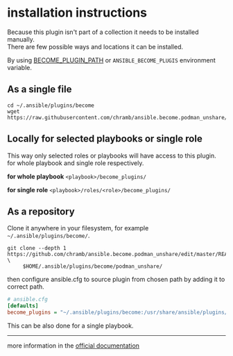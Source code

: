 # installation instructions
Because this plugin isn't part of a collection it needs to be installed manually.  
There are few possible ways and locations it can be installed.

By using [BECOME_PLUGIN_PATH](https://docs.ansible.com/ansible/latest/reference_appendices/config.html#become-plugin-path) or `ANSIBLE_BECOME_PLUGIS` environment variable.

## As a single file
```
cd ~/.ansible/plugins/become
wget https://raw.githubusercontent.com/chramb/ansible.become.podman_unshare/master/plugins/become/podman_unshare.py
```

## Locally for selected playbooks or single role
This way only selected roles or playbooks will have access to this plugin.
for whole playbook and single role respectively.

**for whole playbook**
`<playbook>/become_plugins/`

**for single role**
`<playbook>/roles/<role>/become_plugins/`

## As a repository
Clone it anywhere in your filesystem, for example `~/.ansible/plugins/become/`.
```shell
git clone --depth 1 https://github.com/chramb/ansible.become.podman_unshare/edit/master/README.md \
     $HOME/.ansible/plugins/become/podman_unshare/
```
then configure ansible.cfg to source plugin from chosen path by adding it to correct path.
```ini
# ansible.cfg
[defaults]
become_plugins = "~/.ansible/plugins/become:/usr/share/ansible/plugins/become:~/.ansible/plugins/become/podman_unshare/plugins/become/:/usr/share/ansible/plugins/become/podman_unshare
```
This can be also done for a single playbook.

---
more information in the [official documentation](https://docs.ansible.com/ansible/latest/dev_guide/developing_locally.html)
